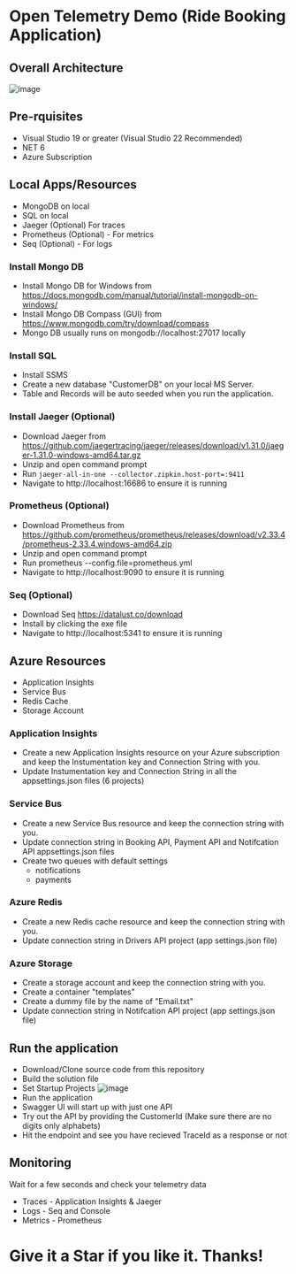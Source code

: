 # Open Telemetry Demo (Ride Booking Application)
## Overall Architecture
![image](https://user-images.githubusercontent.com/19813442/156512361-0183728d-fef0-4977-a0ba-63b76e0f855c.png)

## Pre-rquisites
- Visual Studio 19 or greater (Visual Studio 22 Recommended)
- NET 6
- Azure Subscription

## Local Apps/Resources
- MongoDB on local
- SQL on local
- Jaeger (Optional) For traces
- Prometheus (Optional) - For metrics
- Seq (Optional) - For logs

### Install Mongo DB
- Install Mongo DB for Windows from https://docs.mongodb.com/manual/tutorial/install-mongodb-on-windows/
- Install Mongo DB Compass (GUI) from https://www.mongodb.com/try/download/compass
- Mongo DB usually runs on mongodb://localhost:27017 locally

### Install SQL
- Install SSMS
- Create a new database "CustomerDB" on your local MS Server.
- Table and Records will be auto seeded when you run the application.

### Install Jaeger (Optional)
- Download Jaeger from https://github.com/jaegertracing/jaeger/releases/download/v1.31.0/jaeger-1.31.0-windows-amd64.tar.gz
- Unzip and open command prompt
- Run `jaeger-all-in-one --collector.zipkin.host-port=:9411`
- Navigate to http://localhost:16686 to ensure it is running

### Prometheus (Optional)
- Download Prometheus from https://github.com/prometheus/prometheus/releases/download/v2.33.4/prometheus-2.33.4.windows-amd64.zip
- Unzip and open command prompt
- Run prometheus --config.file=prometheus.yml
- Navigate to http://localhost:9090 to ensure it is running

### Seq (Optional)
- Download Seq https://datalust.co/download
- Install by clicking the exe file
- Navigate to http://localhost:5341 to ensure it is running

## Azure Resources
- Application Insights
- Service Bus
- Redis Cache
- Storage Account

### Application Insights
- Create a new Application Insights resource on your Azure subscription and keep the Instumentation key and Connection String with you.
- Update Instumentation key and Connection String in all the appsettings.json files (6 projects)

### Service Bus
- Create a new Service Bus resource and keep the connection string with you.
- Update connection string in Booking API, Payment API and Notifcation API appsettings.json files
- Create two queues with default settings
  - notifications
  - payments

### Azure Redis
- Create a new Redis cache resource and keep the connection string with you.
- Update connection string in Drivers API project (app settings.json file)

### Azure Storage
- Create a storage account and keep the connection string with you.
- Create a container "templates"
- Create a dummy file by the name of "Email.txt"
- Update connection string in Notifcation API project (app settings.json file)

## Run the application
- Download/Clone source code from this repository
- Build the solution file
- Set Startup Projects
  ![image](https://user-images.githubusercontent.com/19813442/156520048-da255e6d-e68a-4d36-ab62-01b782939624.png)
- Run the application
- Swagger UI will start up with just one API
- Try out the API by providing the CustomerId (Make sure there are no digits only alphabets)
- Hit the endpoint and see you have recieved TraceId as a response or not

## Monitoring
Wait for a few seconds and check your telemetry data
- Traces - Application Insights & Jaeger
- Logs - Seq and Console
- Metrics - Prometheus

# Give it a Star if you like it. Thanks!
